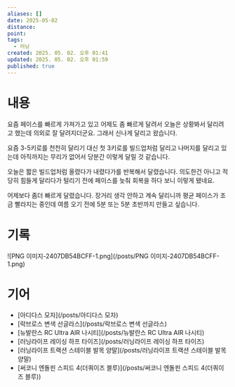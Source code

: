 ```yaml
---
aliases: []
date: 2025-05-02
distance:
point:
tags:
  - 러닝
created: 2025. 05. 02. 오후 01:41
updated: 2025. 05. 02. 오후 01:59
published: true
---
```


# 내용

요즘 페이스를 빠르게 가져가고 있고 어제도 좀 빠르게 달려서 오늘은 상황봐서 달리려고 했는데 의외로 잘 달려지더군요. 그래서 신나게 달리고 왔습니다.

요즘 3-5키로를 천천히 달리기 대신 첫 3키로를 빌드업처럼 달리고 나머지를 달리고 있는데 아직까지는 무리가 없어서 당분간 이렇게 달릴 것 같습니다.

오늘은 짧은 빌드업처럼 올렸다가 내렸다가를 반복해서 달렸습니다. 의도한건 아니고 적당히 힘들게 달리다가 털리기 전에 페이스를 늦춰 회복을 하다 보니 이렇게 됐네요.

어제보다 좀더 빠르게 달렸습니다. 장거리 생각 안하고 계속 달리니까 평균 페이스가 조금 빨라지는 중인데 여름 오기 전에 5분 또는 5분 초반까지 만들고 싶습니다.

# 기록

![PNG 이미지-2407DB54BCFF-1.png](/posts/PNG 이미지-2407DB54BCFF-1.png)

# 기어

- [아디다스 모자](/posts/아디다스 모자)
- [락브로스 변색 선글라스](/posts/락브로스 변색 선글라스)
- [뉴발란스 RC Ultra AIR 나시티](/posts/뉴발란스 RC Ultra AIR 나시티)
- [러닝라이프 레이싱 하프 타이즈](/posts/러닝라이프 레이싱 하프 타이즈)
- [러닝라이프 트랙션 스테이블 발목 양말](/posts/러닝라이프 트랙션 스테이블 발목 양말)
- [써코니 엔돌핀 스피드 4(더쿼이즈 블루)](/posts/써코니 엔돌핀 스피드 4(더쿼이즈 블루))
